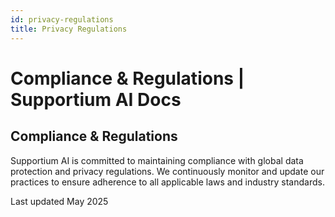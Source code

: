 ```yaml
---
id: privacy-regulations
title: Privacy Regulations
---
```


# Compliance & Regulations | Supportium AI Docs

## Compliance & Regulations

Supportium AI is committed to maintaining compliance with global data protection and privacy regulations. We continuously monitor and update our practices to ensure adherence to all applicable laws and industry standards.

Last updated May 2025
